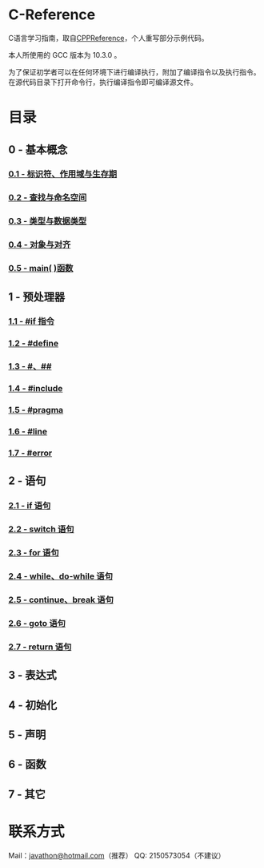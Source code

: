 # **C-Reference**
C语言学习指南，取自[CPPReference](cppreference.com)，个人重写部分示例代码。

本人所使用的 GCC 版本为 10.3.0 。

为了保证初学者可以在任何环境下进行编译执行，附加了编译指令以及执行指令。在源代码目录下打开命令行，执行编译指令即可编译源文件。

# **目录**
## 0 - 基本概念
### [0.1 - 标识符、作用域与生存期](./0%20-%20基本概念/0.1%20标识符、作用域与生存期/0-1.md)
### [0.2 - 查找与命名空间](./0%20-%20基本概念/0.2%20查找与命名空间/0-2.md)
### [0.3 - 类型与数据类型](./0%20-%20基本概念/0.3%20类型与算数类型/0-3.md)
### [0.4 - 对象与对齐](./0%20-%20基本概念/0.4%20对象与对齐/0-4.md)
### [0.5 - main( )函数](./0%20-%20基本概念/0.5%20main%20(%20)%20函数/0-5.md)
## 1 - 预处理器
### [1.1 - #if 指令](./1%20-%20预处理器/1.1%20%23if%20%E6%8C%87%E4%BB%A4/1-1.md)
### [1.2 - #define](./1%20-%20预处理器/1.2%20%23define/1-2.md)
### [1.3 - #、##](./1%20-%20预处理器/1.3%20%23、%23%23/1-3.md)
### [1.4 - #include](./1%20-%20预处理器/1.4%20%23include/1-4.md)
### [1.5 - #pragma](./1%20-%20预处理器/1.5%20%23pragma/1-5.md)
### [1.6 - #line](./1%20-%20预处理器/1.6%20%23line/1-6.md)
### [1.7 - #error](./1%20-%20预处理器/1.7%20%23error/1-7.md)
## 2 - 语句
### [2.1 - if 语句](./2%20-%20语句/2.1%20if%20语句/2-1.md)
### [2.2 - switch 语句](./2%20-%20语句/2.2%20switch%20语句/2-2.md)
### [2.3 - for 语句](./2%20-%20语句/2.3%20for%20语句/2-3.md)
### [2.4 - while、do-while 语句](./2%20-%20语句/2.4%20while、do-while%20语句/2-4.md)
### [2.5 - continue、break 语句](./2%20-%20语句/2.5%20continue、break%20语句/2-5.md)
### [2.6 - goto 语句](./2%20-%20语句/2.6%20goto%20语句/2-6.md)
### [2.7 - return 语句](./2%20-%20语句/2.7%20return%20语句/2-7.md)
## 3 - 表达式
## 4 - 初始化
## 5 - 声明
## 6 - 函数
## 7 - 其它

# **联系方式**
Mail：javathon@hotmail.com（推荐）
QQ: 2150573054（不建议）
